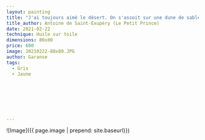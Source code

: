 ```yaml
---
layout: painting
title: "J'ai toujours aimé le désert. On s'assoit sur une dune de sable. On ne voit rien. On n'entend rien. Et cependant quelque chose rayonne en silence."                     
title_author: Antoine de Saint-Exupéry (Le Petit Prince)                                            
date: 2021-02-22
technique: Huile sur toile 
dimensions: 80x80
price: 600
image: 20210222-80x80.JPG
author: Garanse
tags:
  - Gris
  - Jaune
  
  
  
  
  
  
  
---
```

![Image]({{ page.image | prepend: site.baseurl}})

